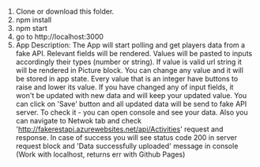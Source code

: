 1. Clone or download this folder.
2. npm install
3. npm start
4. go to http://localhost:3000
5. App Description:
The App will start polling and get players data from a fake API.
Relevant fields will be rendered.
Values will be pasted to inputs accordingly their types (number or string).
If value is valid url string it will be rendered in Picture block.
You can change any value and it will be stored in app state.
Every value that is an integer have buttons to raise and lower its value.
If you have changed any of input fields, it won't be updated with new data and will keep your updated value.
You can click on 'Save' button and all updated data will be send to fake API server.
To check it - you can open console and see your data.
Also you can navigate to Netwok tab and check 'http://fakerestapi.azurewebsites.net/api/Activities' request and response.
In case of success you will see status code 200 in server request block and 'Data successfully uploaded' message in console (Work with localhost, returns err with Github Pages)
